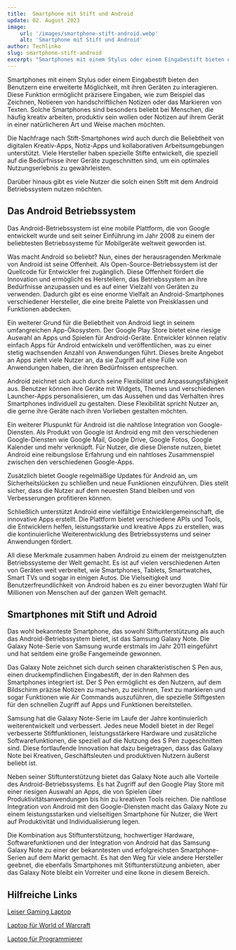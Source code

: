 ```yaml
---
title:  Smartphone mit Stift und Android
update: 02. August 2023
image:
    url: '/images/smartphone-stift-android.webp' 
    alt: 'Smartphone mit Stift und Android'
author: Techlinko
slug: smartphone-stift-android
excerpt: "Smartphones mit einem Stylus oder einem Eingabestift bieten den Benutzern eine erweiterte Möglichkeit, mit ihren Geräten zu interagieren."
---
```

 
Smartphones mit einem Stylus oder einem Eingabestift bieten den Benutzern eine erweiterte Möglichkeit, mit ihren Geräten zu interagieren. Diese Funktion ermöglicht präzisere Eingaben, wie zum Beispiel das Zeichnen, Notieren von handschriftlichen Notizen oder das Markieren von Texten. Solche Smartphones sind besonders beliebt bei Menschen, die häufig kreativ arbeiten, produktiv sein wollen oder Notizen auf ihrem Gerät in einer natürlicheren Art und Weise machen möchten.

Die Nachfrage nach Stift-Smartphones wird auch durch die Beliebtheit von digitalen Kreativ-Apps, Notiz-Apps und kollaborativen Arbeitsumgebungen unterstützt. Viele Hersteller haben spezielle Stifte entwickelt, die speziell auf die Bedürfnisse ihrer Geräte zugeschnitten sind, um ein optimales Nutzungserlebnis zu gewährleisten.

Darüber hinaus gibt es viele Nutzer die solch einen Stift mit dem Android Betriebssystem nutzen möchten.

## Das Android Betriebssystem

Das Android-Betriebssystem ist eine mobile Plattform, die von Google entwickelt wurde und seit seiner Einführung im Jahr 2008 zu einem der beliebtesten Betriebssysteme für Mobilgeräte weltweit geworden ist.

Was macht Android so beliebt? Nun, eines der herausragenden Merkmale von Android ist seine Offenheit. Als Open-Source-Betriebssystem ist der Quellcode für Entwickler frei zugänglich. Diese Offenheit fördert die Innovation und ermöglicht es Herstellern, das Betriebssystem an ihre Bedürfnisse anzupassen und es auf einer Vielzahl von Geräten zu verwenden. Dadurch gibt es eine enorme Vielfalt an Android-Smartphones verschiedener Hersteller, die eine breite Palette von Preisklassen und Funktionen abdecken.

Ein weiterer Grund für die Beliebtheit von Android liegt in seinem umfangreichen App-Ökosystem. Der Google Play Store bietet eine riesige Auswahl an Apps und Spielen für Android-Geräte. Entwickler können relativ einfach Apps für Android entwickeln und veröffentlichen, was zu einer stetig wachsenden Anzahl von Anwendungen führt. Dieses breite Angebot an Apps zieht viele Nutzer an, da sie Zugriff auf eine Fülle von Anwendungen haben, die ihren Bedürfnissen entsprechen.

Android zeichnet sich auch durch seine Flexibilität und Anpassungsfähigkeit aus. Benutzer können ihre Geräte mit Widgets, Themes und verschiedenen Launcher-Apps personalisieren, um das Aussehen und das Verhalten ihres Smartphones individuell zu gestalten. Diese Flexibilität spricht Nutzer an, die gerne ihre Geräte nach ihren Vorlieben gestalten möchten.

Ein weiterer Pluspunkt für Android ist die nahtlose Integration von Google-Diensten. Als Produkt von Google ist Android eng mit den verschiedenen Google-Diensten wie Google Mail, Google Drive, Google Fotos, Google Kalender und mehr verknüpft. Für Nutzer, die diese Dienste nutzen, bietet Android eine reibungslose Erfahrung und ein nahtloses Zusammenspiel zwischen den verschiedenen Google-Apps.

Zusätzlich bietet Google regelmäßige Updates für Android an, um Sicherheitslücken zu schließen und neue Funktionen einzuführen. Dies stellt sicher, dass die Nutzer auf dem neuesten Stand bleiben und von Verbesserungen profitieren können.

Schließlich unterstützt Android eine vielfältige Entwicklergemeinschaft, die innovative Apps erstellt. Die Plattform bietet verschiedene APIs und Tools, die Entwicklern helfen, leistungsstarke und kreative Apps zu erstellen, was die kontinuierliche Weiterentwicklung des Betriebssystems und seiner Anwendungen fördert.

All diese Merkmale zusammen haben Android zu einem der meistgenutzten Betriebssysteme der Welt gemacht. Es ist auf vielen verschiedenen Arten von Geräten weit verbreitet, wie Smartphones, Tablets, Smartwatches, Smart TVs und sogar in einigen Autos. Die Vielseitigkeit und Benutzerfreundlichkeit von Android haben es zu einer bevorzugten Wahl für Millionen von Menschen auf der ganzen Welt gemacht.

## Smartphones mit Stift und Adroid

Das wohl bekannteste Smartphone, das sowohl Stiftunterstützung als auch das Android-Betriebssystem bietet, ist das Samsung Galaxy Note. Die Galaxy Note-Serie von Samsung wurde erstmals im Jahr 2011 eingeführt und hat seitdem eine große Fangemeinde gewonnen.

Das Galaxy Note zeichnet sich durch seinen charakteristischen S Pen aus, einen druckempfindlichen Eingabestift, der in den Rahmen des Smartphones integriert ist. Der S Pen ermöglicht es den Nutzern, auf dem Bildschirm präzise Notizen zu machen, zu zeichnen, Text zu markieren und sogar Funktionen wie Air Commands auszuführen, die spezielle Stiftgesten für den schnellen Zugriff auf Apps und Funktionen bereitstellen.

Samsung hat die Galaxy Note-Serie im Laufe der Jahre kontinuierlich weiterentwickelt und verbessert. Jedes neue Modell bietet in der Regel verbesserte Stiftfunktionen, leistungsstärkere Hardware und zusätzliche Softwarefunktionen, die speziell auf die Nutzung des S Pen zugeschnitten sind. Diese fortlaufende Innovation hat dazu beigetragen, dass das Galaxy Note bei Kreativen, Geschäftsleuten und produktiven Nutzern äußerst beliebt ist.

Neben seiner Stiftunterstützung bietet das Galaxy Note auch alle Vorteile des Android-Betriebssystems. Es hat Zugriff auf den Google Play Store mit einer riesigen Auswahl an Apps, die von Spielen über Produktivitätsanwendungen bis hin zu kreativen Tools reichen. Die nahtlose Integration von Android mit den Google-Diensten macht das Galaxy Note zu einem leistungsstarken und vielseitigen Smartphone für Nutzer, die Wert auf Produktivität und Individualisierung legen.

Die Kombination aus Stiftunterstützung, hochwertiger Hardware, Softwarefunktionen und der Integration von Android hat das Samsung Galaxy Note zu einer der bekanntesten und erfolgreichsten Smartphone-Serien auf dem Markt gemacht. Es hat den Weg für viele andere Hersteller geebnet, die ebenfalls Smartphones mit Stiftunterstützung anbieten, aber das Galaxy Note bleibt ein Vorreiter und eine Ikone in diesem Bereich.







## Hilfreiche Links

[Leiser Gaming Laptop](/leiser-gaming-laptop)

[Laptop für World of Warcraft](/geeigneter-laptop-wow)

[Laptop für Programmierer](/laptop-programmierer)
